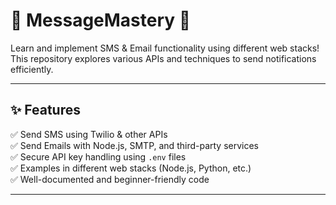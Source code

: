 # 🚀 MessageMastery 📩  

Learn and implement SMS & Email functionality using different web stacks! This repository explores various APIs and techniques to send notifications efficiently.  

---

## ✨ Features  
✅ Send SMS using Twilio & other APIs  
✅ Send Emails with Node.js, SMTP, and third-party services  
✅ Secure API key handling using `.env` files  
✅ Examples in different web stacks (Node.js, Python, etc.)  
✅ Well-documented and beginner-friendly code  

---
